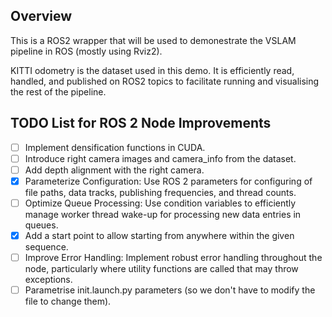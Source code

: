 ## Overview

This is a ROS2 wrapper that will be used to demonestrate the VSLAM pipeline in ROS (mostly using Rviz2).

KITTI odometry is the dataset used in this demo. It is efficiently read, handled, and published on ROS2 topics to facilitate running and visualising the rest of the pipeline.   

## TODO List for ROS 2 Node Improvements

- [ ] Implement densification functions in CUDA.
- [ ] Introduce right camera images and camera_info from the dataset.
- [ ] Add depth alignment with the right camera.
- [x] Parameterize Configuration: Use ROS 2 parameters for configuring of file paths, data tracks, publishing frequencies, and thread counts.
- [ ] Optimize Queue Processing: Use condition variables to efficiently manage worker thread wake-up for processing new data entries in queues.
- [x] Add a start point to allow starting from anywhere within the given sequence.
- [ ] Improve Error Handling: Implement robust error handling throughout the node, particularly where utility functions are called that may throw exceptions.
- [ ] Parametrise init.launch.py parameters (so we don't have to modify the file to change them). 
